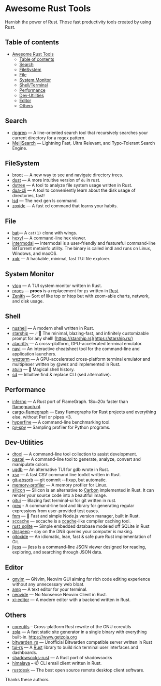 # Awesome Rust Tools
Harnish the power of Rust. Those fast productivity tools created by using Rust.

## Table of contents

- [Awesome Rust Tools](#awesome-rust-tools)
  - [Table of contents](#table-of-contents)
  - [Search](#search)
  - [FileSystem](#filesystem)
  - [File](#file)
  - [System Monitor](#system-monitor)
  - [Shell/Terminal](#shell)
  - [Performance](#performance)
  - [Dev-Utilities](#dev-utilities)
  - [Editor](#editor)
  - [Others](#others)



## Search

* [ripgrep](https://github.com/BurntSushi/ripgrep) — A line-oriented search tool that recursively searches your current directory for a regex pattern.
* [MeiliSearch](https://github.com/meilisearch/MeiliSearch) — Lightning Fast, Ultra Relevant, and Typo-Tolerant Search Engine.



## FileSystem

* [broot](https://github.com/Canop/broot) — A new way to see and navigate directory trees.
* [dust](https://github.com/bootandy/dust) — A more intuitive version of `du` in rust.
* [dutree](https://github.com/nachoparker/dutree) — A tool to analyze file system usage written in Rust.
* [dua-cli](https://github.com/Byron/dua-cli) — A tool to conveniently learn about the disk usage of directories, fast!
* [lsd](https://github.com/Peltoche/lsd) — The next gen ls command.
* [zoxide](https://github.com/ajeetdsouza/zoxide) — A fast cd command that learns your habits.



## File

* [bat](https://github.com/sharkdp/bat)— A `cat(1)` clone with wings.
* [hexyl](https://github.com/sharkdp/hexyl) — A command-line hex viewer.
* [intermodal](https://github.com/casey/intermodal) — Intermodal is a user-friendly and featureful command-line BitTorrent metainfo utility. The binary is called imdl and runs on Linux, Windows, and macOS.
* [xplr](https://github.com/sayanarijit/xplr) — A hackable, minimal, fast TUI file explorer.


## System Monitor

* [ytop](https://github.com/cjbassi/ytop) — A TUI system monitor written in Rust.
* [procs](https://github.com/dalance/procs) — **procs** is a replacement for `ps` written in [Rust](https://www.rust-lang.org/).
* [Zenith](https://github.com/bvaisvil/zenith) — Sort of like top or htop but with zoom-able charts, network, and disk usage.



## Shell

* [nushell](https://github.com/nushell/nushell) — A modern shell written in Rust.
* [starship](https://github.com/starship/starship) — ☄🌌️ The minimal, blazing-fast, and infinitely customizable prompt for any shell! [https://starship.rs](https://starship.rs/)
* [alacritty](https://github.com/alacritty/alacritty) — A cross-platform, GPU-accelerated terminal emulator.
* [navi](https://github.com/denisidoro/navi) — An interactive cheatsheet tool for the command-line and application launchers.
* [wezterm](https://github.com/wez/wezterm) — A GPU-accelerated cross-platform terminal emulator and multiplexer written by @wez and implemented in Rust.
* [atuin](https://github.com/ellie/atuin) — 🐢 Magical shell history.
* [sd](https://github.com/chmln/sd) — Intuitive find & replace CLI (sed alternative).



## Performance

* [inferno](https://github.com/jonhoo/inferno) — A Rust port of FlameGraph. 18x~20x faster than [flamegraph.pl](https://github.com/brendangregg/FlameGraph/blob/master/flamegraph.pl).
* [cargo-flamegraph](https://github.com/ferrous-systems/cargo-flamegraph) — Easy flamegraphs for Rust projects and everything else, without Perl or pipes <3.
* [hyperfine](https://github.com/sharkdp/hyperfine) — A command-line benchmarking tool.
* [py-spy](https://github.com/benfred/py-spy) — Sampling profiler for Python programs.



## Dev-Utilities

* [dtool](https://github.com/guoxbin/dtool) — A command-line tool collection to assist development.
* [pastel](https://github.com/sharkdp/pastel) — A command-line tool to generate, analyze, convert and manipulate colors.
* [ugdb](https://github.com/ftilde/ugdb) — An alternative TUI for gdb wrote in Rust.
* [xsv](https://github.com/BurntSushi/xsv) — A fast CSV command line toolkit written in Rust.
* [git-absorb](https://github.com/tummychow/git-absorb) — git commit --fixup, but automatic.
* [memory-profiler](https://github.com/koute/memory-profiler) — A memory profiler for Linux.
* [silicon](https://github.com/Aloxaf/silicon) — Silicon is an alternative to [Carbon](https://github.com/dawnlabs/carbon) implemented in Rust. It can render your source code into a beautiful image.
* [gitui](https://github.com/extrawurst/gitui) — Blazing fast terminal-ui for git written in rust.
* [grex](https://github.com/pemistahl/grex) - A command-line tool and library for generating regular expressions from user-provided test cases.
* [fnm](https://github.com/Schniz/fnm) — 🚀 Fast and simple Node.js version manager, built in Rust.
* [sccache](https://github.com/mozilla/sccache) — sccache is a [ccache](https://ccache.dev/)-like compiler caching tool.
* [rust_sqlite](https://github.com/joaoh82/rust_sqlite) — Simple embedded database modeled off SQLite in Rust
* [dnspeep](https://github.com/jvns/dnspeep) – spy on the DNS queries your computer is making.
* [gitoxide](https://github.com/Byron/gitoxide) — An idiomatic, lean, fast & safe pure Rust implementation of Git.
* [jless](https://github.com/PaulJuliusMartinez/jless) — jless is a command-line JSON viewer designed for reading, exploring, and searching through JSON data. 


## Editor

* [gnvim](https://github.com/vhakulinen/gnvim) — GNvim, Neovim GUI aiming for rich code editing experience without any unnecessary web bloat.
* [amp](https://github.com/jmacdonald/amp) — A text editor for your terminal. 
* [neovide](https://github.com/Kethku/neovide) — No Nonsense Neovim Client in Rust.
* [xi-editor](https://github.com/xi-editor/xi-editor) — A modern editor with a backend written in Rust.


## Others

* [coreutils](https://github.com/uutils/coreutils) – Cross-platform Rust rewrite of the GNU coreutils
* [zola](https://github.com/getzola/zola) — A fast static site generator in a single binary with everything built-in. https://www.getzola.org
* [bitwarden_rs](https://github.com/dani-garcia/bitwarden_rs) — Unofficial Bitwarden compatible server written in Rust
* [tui-rs](https://github.com/fdehau/tui-rs) — A [Rust](https://www.rust-lang.org/) library to build rich terminal user interfaces and dashboards.
* [shadowsocks-rust](https://github.com/shadowsocks/shadowsocks-rust) — A Rust port of shadowsocks
* [himalaya](https://github.com/soywod/himalaya) – 📫 CLI email client written in Rust.
* [rustdesk](https://github.com/rustdesk/rustdesk) — The best open source remote desktop client software.


Thanks these authors.

